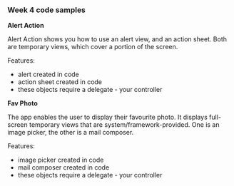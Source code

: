 ### Week 4 code samples

**Alert Action**

Alert Action shows you how to use an alert view, and an action sheet. Both are temporary views, which cover a portion of the screen.

Features:
- alert created in code
- action sheet created in code
- these objects require a delegate - your controller

**Fav Photo**

The app enables the user to display their favourite photo. It displays full-screen temporary views that are system/framework-provided. One is an image picker, the other is a mail composer.

Features:
- image picker created in code
- mail composer created in code
- these objects require a delegate - your controller
